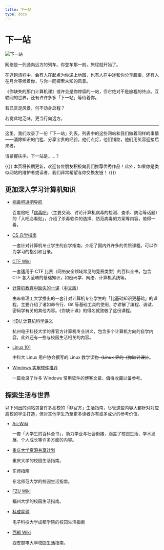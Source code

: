 ```yaml
---
title: 下一站
type: docs
---
```


# 下一站

![下一站](next-station/Banner.png#center)

网络是一列通向远方的列车。你登车那一刻，旅程就开始了。

在这趟旅程中，会有人在起点为你递上地图，也有人在中途和你分享趣事，还有人在月台等候着你，与你一同探索未知的风景。

《你缺失的那门计算机课》或许会是你停留的一站，但它绝对不是旅程的终点。互联网的世界，还有许许多多「下一站」等待着你。

若已赏足风景，何不动身启程？

若觉此地乏味，更当行向远方。

---

这里，我们收录了一份「下一站」列表。列表中的这些网站和我们做着同样的事情——消除知识的门槛、分享宝贵的经验。他们点灯，他们铺路，他们用笑容迎接后来者。

请紧握扶手。下一站是……？

{{<hint warning>}}
本页将长期更新，欢迎各位朋友积极向我们推荐优秀作品！此外，如果你是类似网站的维护者或读者，我们非常希望与你交换友链！
{{</hint>}}

## 更加深入学习计算机知识

- [病毒吧进吧导航](https://docs.qq.com/doc/DTHZzdVlRVnFsZnNT)

  百度贴吧「[病毒吧](https://tieba.baidu.com/f?kw=%E7%97%85%E6%AF%92)」（主要交流、讨论计算机病毒的检测、查杀、防治等话题）的「入吧必看贴」，介绍了杀毒软件的选择、防范病毒的方案等内容，值得一看。

- [CS 自学指南](https://csdiy.wiki/)

  一套针对计算机专业学生的自学指南，介绍了国内外许多的优质课程，可以作为学习的指引和目录。

- [CTF Wiki](https://ctf-wiki.org/)

  一套适用于 CTF 比赛（网络安全领域常见的竞赛类型）的百科全书，包含 CTF 各大范畴的基础知识，如密码学、网络、计算机系统等。

- [计算机教育中缺失的一课](https://missing.csail.mit.edu/)（[中文版](https://missing-semester-cn.github.io/)）

  由麻省理工大学推出的一套针对计算机专业学生的「比基础知识更基础」的课程，主要介绍了诸如命令行、Git 等基础工具的使用，亦讲解了编程、调试、密码学有关的其他内容。《你缺计课》的得名就致敬了这份课程。

- [HDU 计算机科学讲义](https://hdu-cs.wiki/)

  杭州电子科技大学的非官方计算机专业讲义，包含多个计算机方向的自学内容，此外还有一些与校园生活相关的内容。

- [Linux 101](https://101.lug.ustc.edu.cn/)

  中科大 Linux 用户协会撰写的 Linux 教学读物<span>~~（Linux 界的《你缺计课》）~~。

- [Windows 实用软件推荐](https://blog.wfso.cn/archives/115/)

  一篇收录了许多 Windows 常用软件的博客文章，值得收藏以备参考。


## 探索生活与世界

以下列出的网站包含许多高校的「非官方」生活指南，尽管这些内容大都针对对应高校的学生打造，但对其他学生乃至更多读者亦有或多或少的参考价值。

- [Ac-Wiki](https://ac-wiki.org/)

  一套「大学生的百科全书」，助力学业与社会衔接，涵盖了校园生活、学术发展、个人成长等许多方面的内容。

- [重庆大学资源共享计划](https://cqu-openlib.cn/)

  重庆大学的校园生活指南。

- [东师指南](https://www.innenu.com/guide/)

  东北师范大学的校园生活指南。

- [FZU Wiki](https://fzuwiki.west2.online/)

  福州大学的校园生活指南。

- [科成星球](https://cduestc.fun/)

  电子科技大学成都学院的校园生活指南

- [西邮 Wiki](https://wiki.cooo.site/)

  西安邮电大学校园生活指南。